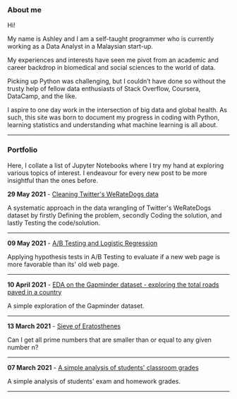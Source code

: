 
### About me

Hi! 

My name is Ashley and I am a self-taught programmer who is currently working as a Data Analyst in a Malaysian start-up.

My experiences and interests have seen me pivot from an academic and career backdrop in biomedical and social sciences to the world of data. 

Picking up Python was challenging, but I couldn’t have done so without the trusty help of fellow data enthusiasts of Stack Overflow, Coursera, DataCamp, and the like.

I aspire to one day work in the intersection of big data and global health. As such, this site was born to document my progress in coding with Python, learning statistics and understanding what machine learning is all about. 

---

### Portfolio

Here, I collate a list of Jupyter Notebooks where I try my hand at exploring various topics of interest. I endeavour for every new post to be more insightful than the ones before. 

<b>29 May 2021</b> - [Cleaning Twitter's WeRateDogs data](/html/entry11.html)

A systematic approach in the data wrangling of Twitter's WeRateDogs dataset by firstly Defining the problem, secondly Coding the solution, and lastly Testing the code/solution.

---

<b>09 May 2021</b> - [A/B Testing and Logistic Regression](/html/entry10.html)

Applying hypothesis tests in A/B Testing to evaluate if a new web page is more favorable than its' old web page.

---

<b>10 April 2021</b> - [EDA on the Gapminder dataset - exploring the total roads paved in a country](/html/entry9.html)

A simple exploration of the Gapminder dataset.

---

<b>13 March 2021</b> - [Sieve of Eratosthenes](/html/entry8.html)

Can I get all prime numbers that are smaller than or equal to any given number n?

---

<b>07 March 2021</b> - [A simple analysis of students' classroom grades](/html/entry7.html)

A simple analysis of students' exam and homework grades. 

---

